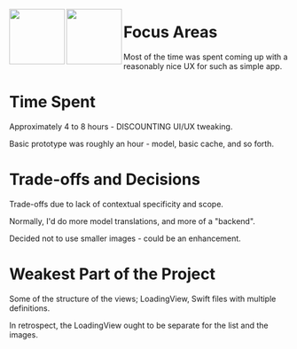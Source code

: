 <a href="[url](https://github.com/mike-at-home/FetchRecipe/blob/main/Screenshots/List.png?raw=true)"><img src="[http://url.to/image.png](https://github.com/mike-at-home/FetchRecipe/blob/main/Screenshots/List.png?raw=true)" align="left" width="100" ></a>
<a href="[url](https://github.com/mike-at-home/FetchRecipe/blob/main/Screenshots/Recording.mp4?raw=true)"><img src="[http://url.to/image.png](https://github.com/mike-at-home/FetchRecipe/blob/main/Screenshots/Recording.mp4?raw=true)" align="left" width="100" ></a>

# Focus Areas

Most of the time was spent coming up with a reasonably nice UX for such as simple app.


# Time Spent

Approximately 4 to 8 hours - DISCOUNTING UI/UX tweaking.

Basic prototype was roughly an hour - model, basic cache, and so forth.


# Trade-offs and Decisions

Trade-offs due to lack of contextual specificity and scope. 

Normally, I'd do more model translations, and more of a "backend".

Decided not to use smaller images - could be an enhancement.


# Weakest Part of the Project

 Some of the structure of the views; LoadingView, Swift files with multiple definitions.
 
 In retrospect, the LoadingView ought to be separate for the list and the images.
